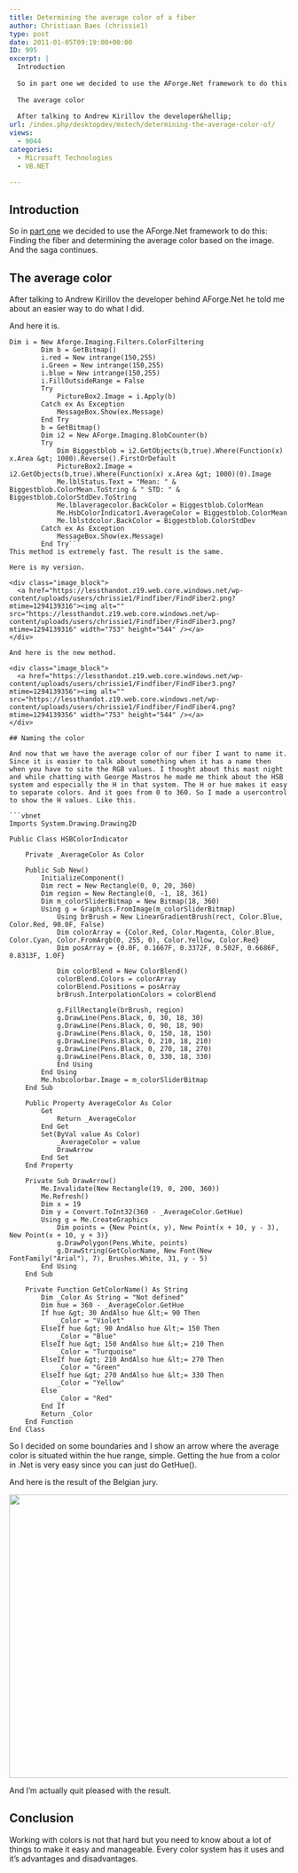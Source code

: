 ```yaml
---
title: Determining the average color of a fiber
author: Christiaan Baes (chrissie1)
type: post
date: 2011-01-05T09:19:00+00:00
ID: 995
excerpt: |
  Introduction
  
  So in part one we decided to use the AForge.Net framework to do this: Finding the fiber and determining the average color based on the image. And the saga continues.
  
  The average color
  
  After talking to Andrew Kirillov the developer&hellip;
url: /index.php/desktopdev/mstech/determining-the-average-color-of/
views:
  - 9044
categories:
  - Microsoft Technologies
  - VB.NET

---
```

## Introduction

So in [part one][1] we decided to use the AForge.Net framework to do this: Finding the fiber and determining the average color based on the image. And the saga continues.

## The average color

After talking to Andrew Kirillov the developer behind AForge.Net he told me about an easier way to do what I did.
  
And here it is.

```vbnet
Dim i = New Aforge.Imaging.Filters.ColorFiltering
		Dim b = GetBitmap()
		i.red = New intrange(150,255)
		i.Green = New intrange(150,255)
		i.blue = New intrange(150,255)
		i.FillOutsideRange = False
		Try
			PictureBox2.Image = i.Apply(b)
		Catch ex As Exception
			MessageBox.Show(ex.Message)
		End Try
		b = GetBitmap()
		Dim i2 = New AForge.Imaging.BlobCounter(b)
		Try
			Dim Biggestblob = i2.GetObjects(b,true).Where(Function(x) x.Area &gt; 1000).Reverse().FirstOrDefault
			PictureBox2.Image = i2.GetObjects(b,true).Where(Function(x) x.Area &gt; 1000)(0).Image
			Me.lblStatus.Text = "Mean: " & Biggestblob.ColorMean.ToString & " STD: " & Biggestblob.ColorStdDev.ToString
			Me.lblaveragecolor.BackColor = Biggestblob.ColorMean
			Me.HsbColorIndicator1.AverageColor = Biggestblob.ColorMean
			Me.lblstdcolor.BackColor = Biggestblob.ColorStdDev
		Catch ex As Exception
			MessageBox.Show(ex.Message)
		End Try```
This method is extremely fast. The result is the same.

Here is my version.

<div class="image_block">
  <a href="https://lessthandot.z19.web.core.windows.net/wp-content/uploads/users/chrissie1/Findfiber/FindFiber2.png?mtime=1294139316"><img alt="" src="https://lessthandot.z19.web.core.windows.net/wp-content/uploads/users/chrissie1/Findfiber/FindFiber3.png?mtime=1294139316" width="753" height="544" /></a>
</div>

And here is the new method.

<div class="image_block">
  <a href="https://lessthandot.z19.web.core.windows.net/wp-content/uploads/users/chrissie1/Findfiber/FindFiber3.png?mtime=1294139356"><img alt="" src="https://lessthandot.z19.web.core.windows.net/wp-content/uploads/users/chrissie1/Findfiber/FindFiber4.png?mtime=1294139356" width="753" height="544" /></a>
</div>

## Naming the color

And now that we have the average color of our fiber I want to name it. Since it is easier to talk about something when it has a name then when you have to site the RGB values. I thought about this mast night and while chatting with George Mastros he made me think about the HSB system and especially the H in that system. The H or hue makes it easy to separate colors. And it goes from 0 to 360. So I made a usercontrol to show the H values. Like this.

```vbnet
Imports System.Drawing.Drawing2D

Public Class HSBColorIndicator

	Private _AverageColor As Color 

	Public Sub New()
		InitializeComponent()
		Dim rect = New Rectangle(0, 0, 20, 360)
		Dim region = New Rectangle(0, -1, 18, 361)
		Dim m_colorSliderBitmap = New Bitmap(18, 360)
		Using g = Graphics.FromImage(m_colorSliderBitmap)
			Using brBrush = New LinearGradientBrush(rect, Color.Blue, Color.Red, 90.0F, False)
			Dim colorArray = {Color.Red, Color.Magenta, Color.Blue, Color.Cyan, Color.FromArgb(0, 255, 0), Color.Yellow, Color.Red}
			Dim posArray = {0.0F, 0.1667F, 0.3372F, 0.502F, 0.6686F, 0.8313F, 1.0F}

			Dim colorBlend = New ColorBlend()
			colorBlend.Colors = colorArray
			colorBlend.Positions = posArray
			brBrush.InterpolationColors = colorBlend

			g.FillRectangle(brBrush, region)
			g.DrawLine(Pens.Black, 0, 30, 18, 30)
			g.DrawLine(Pens.Black, 0, 90, 18, 90)
			g.DrawLine(Pens.Black, 0, 150, 18, 150)
			g.DrawLine(Pens.Black, 0, 210, 18, 210)
			g.DrawLine(Pens.Black, 0, 270, 18, 270)
			g.DrawLine(Pens.Black, 0, 330, 18, 330)
			End Using
		End Using
		Me.hsbcolorbar.Image = m_colorSliderBitmap
	End Sub

	Public Property AverageColor As Color
		Get
			Return _AverageColor
		End Get
		Set(ByVal value As Color)
			_AverageColor = value
			DrawArrow
		End Set
	End Property

	Private Sub DrawArrow()
		Me.Invalidate(New Rectangle(19, 0, 200, 360))
		Me.Refresh()
		Dim x = 19
		Dim y = Convert.ToInt32(360 - _AverageColor.GetHue)
		Using g = Me.CreateGraphics
			Dim points = {New Point(x, y), New Point(x + 10, y - 3), New Point(x + 10, y + 3)}
			g.DrawPolygon(Pens.White, points)
			g.DrawString(GetColorName, New Font(New FontFamily("Arial"), 7), Brushes.White, 31, y - 5)
		End Using
	End Sub

	Private Function GetColorName() As String
		Dim _Color As String = "Not defined"
		Dim hue = 360 - _AverageColor.GetHue
		If hue &gt; 30 AndAlso hue &lt;= 90 Then
			_Color = "Violet"
		ElseIf hue &gt; 90 AndAlso hue &lt;= 150 Then
			_Color = "Blue"
		ElseIf hue &gt; 150 AndAlso hue &lt;= 210 Then
			_Color = "Turquoise"
		ElseIf hue &gt; 210 AndAlso hue &lt;= 270 Then
			_Color = "Green"
		ElseIf hue &gt; 270 AndAlso hue &lt;= 330 Then
			_Color = "Yellow"
		Else
			_Color = "Red"
		End If
		Return _Color
	End Function
End Class
```
So I decided on some boundaries and I show an arrow where the average color is situated within the hue range, simple. Getting the hue from a color in .Net is very easy since you can just do GetHue(). 

And here is the result of the Belgian jury.

<div class="image_block">
  <a href="https://lessthandot.z19.web.core.windows.net/wp-content/uploads/users/chrissie1/Findfiber/FindFiber5.png?mtime=1294226022"><img alt="" src="https://lessthandot.z19.web.core.windows.net/wp-content/uploads/users/chrissie1/Findfiber/FindFiber5.png?mtime=1294226022" width="831" height="511" /></a>
</div>

And I&#8217;m actually quit pleased with the result.

## Conclusion

Working with colors is not that hard but you need to know about a lot of things to make it easy and manageable. Every color system has it uses and it&#8217;s advantages and disadvantages.

 [1]: /index.php?p=1064